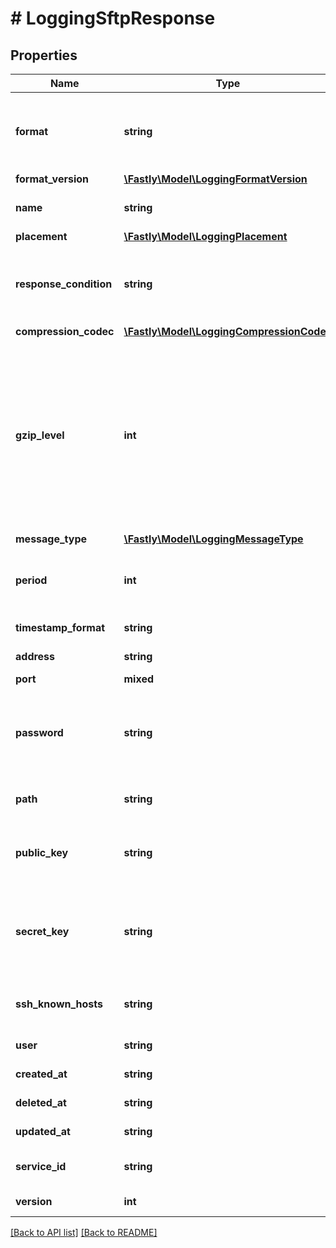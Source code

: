 # # LoggingSftpResponse

## Properties

Name | Type | Description | Notes
------------ | ------------- | ------------- | -------------
**format** | **string** | A Fastly [log format string](https://docs.fastly.com/en/guides/custom-log-formats). | [optional] [default to '%h %l %u %t "%r" %&gt;s %b']
**format_version** | [**\Fastly\Model\LoggingFormatVersion**](LoggingFormatVersion.md) |  | [optional]
**name** | **string** | The name for the real-time logging configuration. | [optional]
**placement** | [**\Fastly\Model\LoggingPlacement**](LoggingPlacement.md) |  | [optional]
**response_condition** | **string** | The name of an existing condition in the configured endpoint, or leave blank to always execute. | [optional]
**compression_codec** | [**\Fastly\Model\LoggingCompressionCodec**](LoggingCompressionCodec.md) |  | [optional]
**gzip_level** | **int** | What level of gzip encoding to have when sending logs (default &#x60;0&#x60;, no compression). If an explicit non-zero value is set, then &#x60;compression_codec&#x60; will default to \&quot;gzip.\&quot; Specifying both &#x60;compression_codec&#x60; and &#x60;gzip_level&#x60; in the same API request will result in an error. | [optional] [default to 0]
**message_type** | [**\Fastly\Model\LoggingMessageType**](LoggingMessageType.md) |  | [optional]
**period** | **int** | How frequently log files are finalized so they can be available for reading (in seconds). | [optional] [default to 3600]
**timestamp_format** | **string** | Date and time in ISO 8601 format. | [optional] [readonly]
**address** | **string** | A hostname or IPv4 address. | [optional]
**port** | **mixed** | The port number. | [optional]
**password** | **string** | The password for the server. If both &#x60;password&#x60; and &#x60;secret_key&#x60; are passed, &#x60;secret_key&#x60; will be used in preference. | [optional]
**path** | **string** | The path to upload logs to. | [optional] [default to 'null']
**public_key** | **string** | A PGP public key that Fastly will use to encrypt your log files before writing them to disk. | [optional] [default to 'null']
**secret_key** | **string** | The SSH private key for the server. If both &#x60;password&#x60; and &#x60;secret_key&#x60; are passed, &#x60;secret_key&#x60; will be used in preference. | [optional] [default to 'null']
**ssh_known_hosts** | **string** | A list of host keys for all hosts we can connect to over SFTP. | [optional]
**user** | **string** | The username for the server. | [optional]
**created_at** | **string** | Date and time in ISO 8601 format. | [optional] [readonly]
**deleted_at** | **string** | Date and time in ISO 8601 format. | [optional] [readonly]
**updated_at** | **string** | Date and time in ISO 8601 format. | [optional] [readonly]
**service_id** | **string** | Alphanumeric string identifying the service. | [optional] [readonly]
**version** | **int** | Integer identifying a service version. | [optional] [readonly]

[[Back to API list]](../../README.md#endpoints) [[Back to README]](../../README.md)
